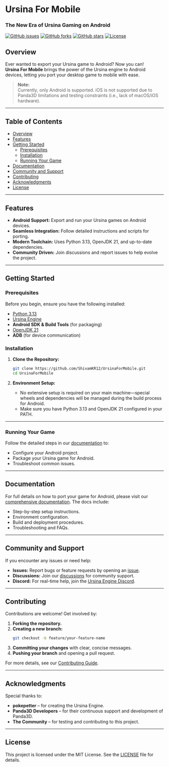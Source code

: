 # Ursina For Mobile  
### The New Era of Ursina Gaming on Android

[![GitHub issues](https://img.shields.io/github/issues/ShivamKR12/UrsinaForMobile)](https://github.com/ShivamKR12/UrsinaForMobile/issues)
[![GitHub forks](https://img.shields.io/github/forks/ShivamKR12/UrsinaForMobile)](https://github.com/ShivamKR12/UrsinaForMobile/network)
[![GitHub stars](https://img.shields.io/github/stars/ShivamKR12/UrsinaForMobile)](https://github.com/ShivamKR12/UrsinaForMobile/stargazers)
[![License](https://img.shields.io/github/license/ShivamKR12/UrsinaForMobile)](LICENSE)

## Overview

Ever wanted to export your Ursina game to Android? Now you can!  
**Ursina For Mobile** brings the power of the Ursina engine to Android devices, letting you port your desktop game to mobile with ease.

> **Note:**  
> Currently, only Android is supported. iOS is not supported due to Panda3D limitations and testing constraints (i.e., lack of macOS/iOS hardware).

---

## Table of Contents

- [Overview](#overview)
- [Features](#features)
- [Getting Started](#getting-started)
  - [Prerequisites](#prerequisites)
  - [Installation](#installation)
  - [Running Your Game](#running-your-game)
- [Documentation](#documentation)
- [Community and Support](#community-and-support)
- [Contributing](#contributing)
- [Acknowledgments](#acknowledgments)
- [License](#license)

---

## Features

- **Android Support:** Export and run your Ursina games on Android devices.
- **Seamless Integration:** Follow detailed instructions and scripts for porting.
- **Modern Toolchain:** Uses Python 3.13, OpenJDK 21, and up-to-date dependencies.
- **Community Driven:** Join discussions and report issues to help evolve the project.

---

## Getting Started

### Prerequisites

Before you begin, ensure you have the following installed:
- [Python 3.13](https://www.python.org/downloads/release/python-313/)
- [Ursina Engine](https://github.com/pokepetter/ursina)
- **Android SDK & Build Tools** (for packaging)
- [OpenJDK 21](https://jdk.java.net/21/)
- **ADB** (for device communication)

### Installation

1. **Clone the Repository:**  
   ```bash
   git clone https://github.com/ShivamKR12/UrsinaForMobile.git
   cd UrsinaForMobile
   ```

2. **Environment Setup:**  
   - No extensive setup is required on your main machine—special wheels and dependencies will be managed during the build process for Android.
   - Make sure you have Python 3.13 and OpenJDK 21 configured in your PATH.

---

### Running Your Game

Follow the detailed steps in our [documentation](https://github.com/ShivamKR12/UrsinaForMobile/tree/main/New-Docs) to:
- Configure your Android project.
- Package your Ursina game for Android.
- Troubleshoot common issues.

---

## Documentation

For full details on how to port your game for Android, please visit our [comprehensive documentation](https://github.com/ShivamKR12/UrsinaForMobile/tree/main/New-Docs). The docs include:
- Step-by-step setup instructions.
- Environment configuration.
- Build and deployment procedures.
- Troubleshooting and FAQs.

---

## Community and Support

If you encounter any issues or need help:
- **Issues:** Report bugs or feature requests by opening an [issue](https://github.com/ShivamKR12/UrsinaForMobile/issues).
- **Discussions:** Join our [discussions](https://github.com/ShivamKR12/UrsinaForMobile/discussions) for community support.
- **Discord:** For real-time help, join the [Ursina Engine Discord](https://discord.com/invite/ydXfhyb).

---

## Contributing

Contributions are welcome! Get involved by:
1. **Forking the repository.**
2. **Creating a new branch:**  
   ```bash
   git checkout -b feature/your-feature-name
   ```
3. **Committing your changes** with clear, concise messages.
4. **Pushing your branch** and opening a pull request.

For more details, see our [Contributing Guide](https://github.com/ShivamKR12/UrsinaForMobile/blob/main/New-Docs/06_Contributing.md).

---

## Acknowledgments

Special thanks to:
- **pokepetter** – for creating the Ursina Engine.
- **Panda3D Developers** – for their continuous support and development of Panda3D.
- **The Community** – for testing and contributing to this project.

---

## License

This project is licensed under the MIT License. See the [LICENSE](LICENSE) file for details.
